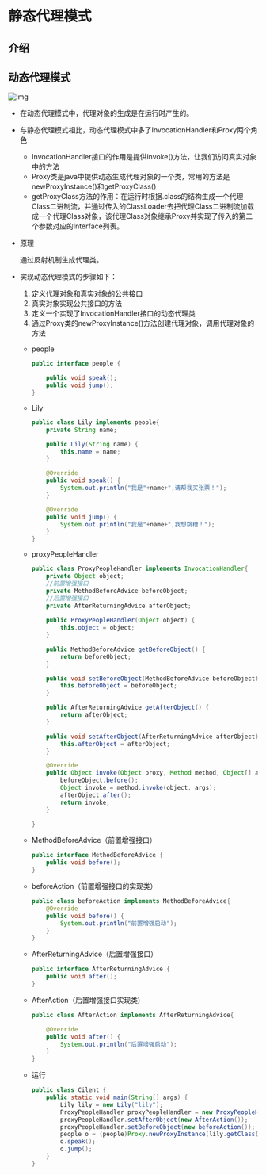 # 静态代理模式

## 介绍

## 动态代理模式

![img](https://p1-jj.byteimg.com/tos-cn-i-t2oaga2asx/gold-user-assets/2019/10/25/16e032afb51eecf8~tplv-t2oaga2asx-zoom-in-crop-mark:1304:0:0:0.awebp)

- 在动态代理模式中，代理对象的生成是在运行时产生的。

- 与静态代理模式相比，动态代理模式中多了InvocationHandler和Proxy两个角色

  - InvocationHandler接口的作用是提供invoke()方法，让我们访问真实对象中的方法
  - Proxy类是java中提供动态生成代理对象的一个类，常用的方法是newProxyInstance()和getProxyClass()
  - getProxyClass方法的作用：在运行时根据.class的结构生成一个代理Class二进制流，并通过传入的ClassLoader去把代理Class二进制流加载成一个代理Class对象，该代理Class对象继承Proxy并实现了传入的第二个参数对应的Interface列表。

- 原理

  通过反射机制生成代理类。

- 实现动态代理模式的步骤如下：

  1. 定义代理对象和真实对象的公共接口
  2. 真实对象实现公共接口的方法
  3. 定义一个实现了InvocationHandler接口的动态代理类
  4. 通过Proxy类的newProxyInstance()方法创建代理对象，调用代理对象的方法

  - people

    ```java
    public interface people {
    
        public void speak();
        public void jump();
    }
    ```

  - Lily

    ```java
    public class Lily implements people{
        private String name;
    
        public Lily(String name) {
            this.name = name;
        }
    
        @Override
        public void speak() {
            System.out.println("我是"+name+",请帮我买张票！");
        }
    
        @Override
        public void jump() {
            System.out.println("我是"+name+",我想跳槽！");
        }
    }
    ```

  - proxyPeopleHandler

    ```java
    public class ProxyPeopleHandler implements InvocationHandler{
        private Object object;
      	//前置增强接口
        private MethodBeforeAdvice beforeObject;
      	//后置增强接口
        private AfterReturningAdvice afterObject;
    		
        public ProxyPeopleHandler(Object object) {
            this.object = object;
        }
    
        public MethodBeforeAdvice getBeforeObject() {
            return beforeObject;
        }
    
        public void setBeforeObject(MethodBeforeAdvice beforeObject) {
            this.beforeObject = beforeObject;
        }
    
        public AfterReturningAdvice getAfterObject() {
            return afterObject;
        }
    
        public void setAfterObject(AfterReturningAdvice afterObject) {
            this.afterObject = afterObject;
        }
    
        @Override
        public Object invoke(Object proxy, Method method, Object[] args) throws Throwable {
            beforeObject.before();
            Object invoke = method.invoke(object, args);
            afterObject.after();
            return invoke;
        }
    
    }
    ```

  - MethodBeforeAdvice（前置增强接口）

    ```java
    public interface MethodBeforeAdvice {
        public void before();
    }
    ```

  - beforeAction（前置增强接口的实现类）

    ```java
    public class beforeAction implements MethodBeforeAdvice{
        @Override
        public void before() {
            System.out.println("前置增强启动");
        }
    }
    ```

  - AfterReturningAdvice（后置增强接口）

    ```java
    public interface AfterReturningAdvice {
        public void after();
    }
    ```

  - AfterAction（后置增强接口实现类)

    ```java
    public class AfterAction implements AfterReturningAdvice{
    
        @Override
        public void after() {
            System.out.println("后置增强启动");
        }
    }
    ```

  - 运行

    ```java
    public class Cilent {
        public static void main(String[] args) {
            Lily lily = new Lily("lily");
            ProxyPeopleHandler proxyPeopleHandler = new ProxyPeopleHandler(lily);
            proxyPeopleHandler.setAfterObject(new AfterAction());
            proxyPeopleHandler.setBeforeObject(new beforeAction());
            people o = (people)Proxy.newProxyInstance(lily.getClass().getClassLoader(), new Class[]{people.class}, proxyPeopleHandler);
            o.speak();
            o.jump();
        }
    }
    ```

    

